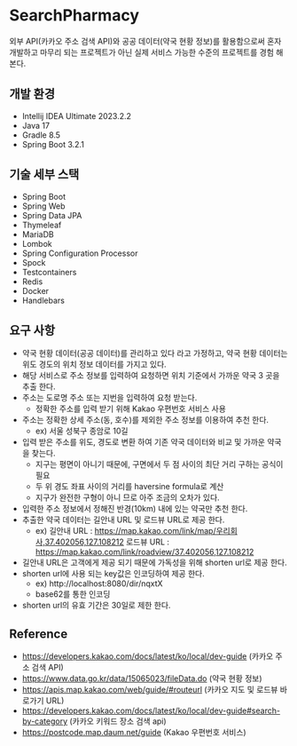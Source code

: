 # SearchPharmacy
외부 API(카카오 주소 검색 API)와 공공 데이터(약국 현황 정보)를 활용함으로써 혼자 개발하고 마무리 되는 프로젝트가 아닌 실제 서비스 가능한 수준의 프로젝트를 경험 해본다.

## 개발 환경
* Intellij IDEA Ultimate 2023.2.2
* Java 17
* Gradle 8.5
* Spring Boot 3.2.1

## 기술 세부 스택
* Spring Boot
* Spring Web
* Spring Data JPA
* Thymeleaf
* MariaDB
* Lombok
* Spring Configuration Processor
* Spock
* Testcontainers
* Redis
* Docker
* Handlebars

## 요구 사항
* 약국 현황 데이터(공공 데이터)를 관리하고 있다 라고 가정하고, 약국 현황 데이터는 위도 경도의 위치 정보 데이터를 가지고 있다.
* 해당 서비스로 주소 정보를 입력하여 요청하면 위치 기준에서 가까운 약국 3 곳을 추출 한다.
* 주소는 도로명 주소 또는 지번을 입력하여 요청 받는다.
    * 정확한 주소를 입력 받기 위해 Kakao 우편번호 서비스 사용
* 주소는 정확한 상세 주소(동, 호수)를 제외한 주소 정보를 이용하여 추천 한다.
    * ex) 서울 성북구 종암로 10길
* 입력 받은 주소를 위도, 경도로 변환 하여 기존 약국 데이터와 비교 및 가까운 약국을 찾는다.
    * 지구는 평면이 아니기 때문에, 구면에서 두 점 사이의 최단 거리 구하는 공식이 필요
    * 두 위 경도 좌표 사이의 거리를 haversine formula로 계산
    * 지구가 완전한 구형이 아니 므로 아주 조금의 오차가 있다.
* 입력한 주소 정보에서 정해진 반경(10km) 내에 있는 약국만 추천 한다.
* 추출한 약국 데이터는 길안내 URL 및 로드뷰 URL로 제공 한다.
    * ex)
        길안내 URL : https://map.kakao.com/link/map/우리회사,37.402056,127.108212
        로드뷰 URL : https://map.kakao.com/link/roadview/37.402056,127.108212
* 길안내 URL은 고객에게 제공 되기 때문에 가독성을 위해 shorten url로 제공 한다.
* shorten url에 사용 되는 key값은 인코딩하여 제공 한다.
     * ex) http://localhost:8080/dir/nqxtX
     * base62를 통한 인코딩
* shorten url의 유효 기간은 30일로 제한 한다.

## Reference
- https://developers.kakao.com/docs/latest/ko/local/dev-guide (카카오 주소 검색 API)
- https://www.data.go.kr/data/15065023/fileData.do (약국 현황 정보)
- https://apis.map.kakao.com/web/guide/#routeurl (카카오 지도 및 로드뷰 바로가기 URL)
- https://developers.kakao.com/docs/latest/ko/local/dev-guide#search-by-category (카카오 키워드 장소 검색 api)
- https://postcode.map.daum.net/guide (Kakao 우편번호 서비스)

